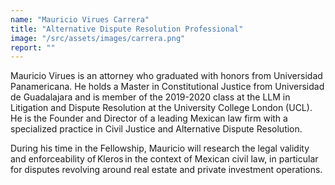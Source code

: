 ```yaml
---
name: "Mauricio Virues Carrera"
title: "Alternative Dispute Resolution Professional"
image: "/src/assets/images/carrera.png"
report: ""
---
```


Mauricio Virues is an attorney who graduated with honors from Universidad Panamericana. He holds a Master in Constitutional Justice from Universidad de Guadalajara and is member of the 2019-2020 class at the LLM in Litigation and Dispute Resolution at the University College London (UCL). He is the Founder and Director of a leading Mexican law firm with a specialized practice in Civil Justice and Alternative Dispute Resolution.

During his time in the Fellowship, Mauricio will research the legal validity and enforceability of Kleros in the context of Mexican civil law, in particular for disputes revolving around real estate and private investment operations.
